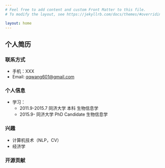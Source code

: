 ```yaml
---
# Feel free to add content and custom Front Matter to this file.
# To modify the layout, see https://jekyllrb.com/docs/themes/#overriding-theme-defaults

layout: home
---
```


## 个人简历
### 联系方式
- 手机：XXX
- Email: qqwang601@gmail.com

### 个人信息
  - 学习：
    - 2011.9-2015.7 同济大学 本科 生物信息学
    - 2015.9-       同济大学 PhD Candidate 生物信息学

### 兴趣
  - 计算机技术（NLP，CV）
  - 经济学


### 开源贡献
